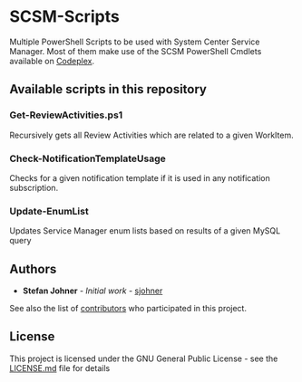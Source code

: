 # SCSM-Scripts
Multiple PowerShell Scripts to be used with System Center Service Manager. Most of them make use of the SCSM PowerShell Cmdlets available on [Codeplex](https://smlets.codeplex.com/).

## Available scripts in this repository
### Get-ReviewActivities.ps1
Recursively gets all Review Activities which are related to a given WorkItem. 

### Check-NotificationTemplateUsage
Checks for a given notification template if it is used in any notification subscription.

### Update-EnumList
Updates Service Manager enum lists based on results of a given MySQL query

## Authors
* **Stefan Johner** - *Initial work* - [sjohner](https://github.com/sjohner)

See also the list of [contributors](https://github.com/sjohner/SCSM-ScriptRepository/contributors) who participated in this project.

## License
This project is licensed under the GNU General Public License - see the [LICENSE.md](LICENSE.md) file for details
